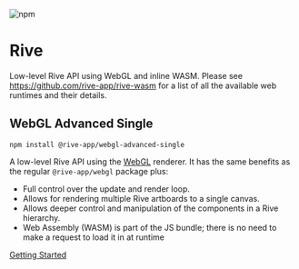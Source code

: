 ![npm](https://img.shields.io/npm/v/@rive-app/webgl-advanced-single)

# Rive 
Low-level Rive API using WebGL and inline WASM. Please see https://github.com/rive-app/rive-wasm for a list of all the available web runtimes and their details.

## WebGL Advanced Single
```
npm install @rive-app/webgl-advanced-single
```
A low-level Rive API using the [WebGL](https://developer.mozilla.org/en-US/docs/Web/API/WebGL_API) renderer. It has the same benefits as the regular `@rive-app/webgl` package plus:
- Full control over the update and render loop.
- Allows for rendering multiple Rive artboards to a single canvas.
- Allows deeper control and manipulation of the components in a Rive hierarchy.
- Web Assembly (WASM) is part of the JS bundle; there is no need to make a request to load it in at runtime

[Getting Started](https://github.com/rive-app/rive-wasm#getting-started)
